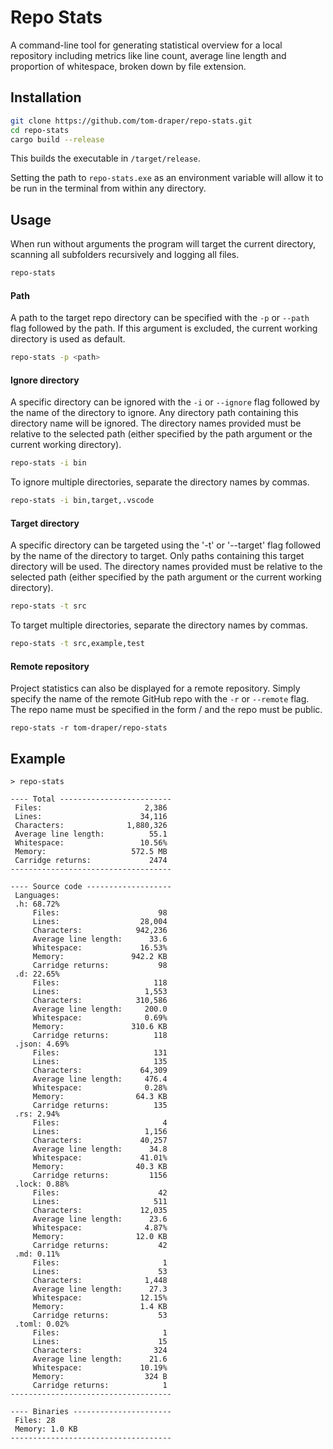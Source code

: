 # Repo Stats

A command-line tool for generating statistical overview for a local repository including metrics like line count, average line length and proportion of whitespace, broken down by file extension.

## Installation

```bash
git clone https://github.com/tom-draper/repo-stats.git
cd repo-stats
cargo build --release
```

This builds the executable in `/target/release`.

Setting the path to `repo-stats.exe` as an environment variable will allow it to be run in the terminal from within any directory.

## Usage

When run without arguments the program will target the current directory, scanning all subfolders recursively and logging all files.

```bash
repo-stats
```

#### Path

A path to the target repo directory can be specified with the `-p` or `--path` flag followed by the path. If this argument is excluded, the current working directory is used as default.

```bash
repo-stats -p <path>
```

#### Ignore directory

A specific directory can be ignored with the `-i` or `--ignore` flag followed by the name of the directory to ignore. Any directory path containing this directory name will be ignored. The directory names provided must be relative to the selected path (either specified by the path argument or the current working directory).  

```bash
repo-stats -i bin
```

To ignore multiple directories, separate the directory names by commas.

```bash
repo-stats -i bin,target,.vscode
```

#### Target directory

A specific directory can be targeted using the '-t' or '--target' flag followed by the name of the directory to target. Only paths containing this target directory will be used. The directory names provided must be relative to the selected path (either specified by the path argument or the current working directory).  

```bash
repo-stats -t src
```

To target multiple directories, separate the directory names by commas.

```bash
repo-stats -t src,example,test
```

#### Remote repository

Project statistics can also be displayed for a remote repository. Simply specify the name of the remote GitHub repo with the `-r` or `--remote` flag. The repo name must be specified in the form <user>/<repo> and the repo must be public.

```bath
repo-stats -r tom-draper/repo-stats
```

## Example

```text
> repo-stats

---- Total -------------------------
 Files:                       2,386
 Lines:                      34,116
 Characters:              1,880,326
 Average line length:          55.1
 Whitespace:                 10.56%
 Memory:                   572.5 MB
 Carridge returns:             2474
------------------------------------

---- Source code -------------------
 Languages:
 .h: 68.72%
     Files:                      98
     Lines:                  28,004
     Characters:            942,236
     Average line length:      33.6
     Whitespace:             16.53%
     Memory:               942.2 KB
     Carridge returns:           98
 .d: 22.65%
     Files:                     118
     Lines:                   1,553
     Characters:            310,586
     Average line length:     200.0
     Whitespace:              0.69%
     Memory:               310.6 KB
     Carridge returns:          118
 .json: 4.69%
     Files:                     131
     Lines:                     135
     Characters:             64,309
     Average line length:     476.4
     Whitespace:              0.28%
     Memory:                64.3 KB
     Carridge returns:          135
 .rs: 2.94%
     Files:                       4
     Lines:                   1,156
     Characters:             40,257
     Average line length:      34.8
     Whitespace:             41.01%
     Memory:                40.3 KB
     Carridge returns:         1156
 .lock: 0.88%
     Files:                      42
     Lines:                     511
     Characters:             12,035
     Average line length:      23.6
     Whitespace:              4.87%
     Memory:                12.0 KB
     Carridge returns:           42
 .md: 0.11%
     Files:                       1
     Lines:                      53
     Characters:              1,448
     Average line length:      27.3
     Whitespace:             12.15%
     Memory:                 1.4 KB
     Carridge returns:           53
 .toml: 0.02%
     Files:                       1
     Lines:                      15
     Characters:                324
     Average line length:      21.6
     Whitespace:             10.19%
     Memory:                  324 B
     Carridge returns:            1
------------------------------------

---- Binaries ----------------------
 Files: 28
 Memory: 1.0 KB
------------------------------------
```
